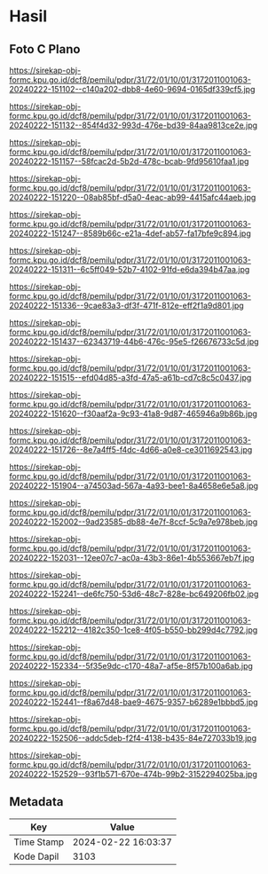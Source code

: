 # Hasil

## Foto C Plano

https://sirekap-obj-formc.kpu.go.id/dcf8/pemilu/pdpr/31/72/01/10/01/3172011001063-20240222-151102--c140a202-dbb8-4e60-9694-0165df339cf5.jpg

https://sirekap-obj-formc.kpu.go.id/dcf8/pemilu/pdpr/31/72/01/10/01/3172011001063-20240222-151132--854f4d32-993d-476e-bd39-84aa9813ce2e.jpg

https://sirekap-obj-formc.kpu.go.id/dcf8/pemilu/pdpr/31/72/01/10/01/3172011001063-20240222-151157--58fcac2d-5b2d-478c-bcab-9fd95610faa1.jpg

https://sirekap-obj-formc.kpu.go.id/dcf8/pemilu/pdpr/31/72/01/10/01/3172011001063-20240222-151220--08ab85bf-d5a0-4eac-ab99-4415afc44aeb.jpg

https://sirekap-obj-formc.kpu.go.id/dcf8/pemilu/pdpr/31/72/01/10/01/3172011001063-20240222-151247--8589b66c-e21a-4def-ab57-fa17bfe9c894.jpg

https://sirekap-obj-formc.kpu.go.id/dcf8/pemilu/pdpr/31/72/01/10/01/3172011001063-20240222-151311--6c5ff049-52b7-4102-91fd-e6da394b47aa.jpg

https://sirekap-obj-formc.kpu.go.id/dcf8/pemilu/pdpr/31/72/01/10/01/3172011001063-20240222-151336--9cae83a3-df3f-471f-812e-eff2f1a9d801.jpg

https://sirekap-obj-formc.kpu.go.id/dcf8/pemilu/pdpr/31/72/01/10/01/3172011001063-20240222-151437--62343719-44b6-476c-95e5-f26676733c5d.jpg

https://sirekap-obj-formc.kpu.go.id/dcf8/pemilu/pdpr/31/72/01/10/01/3172011001063-20240222-151515--efd04d85-a3fd-47a5-a61b-cd7c8c5c0437.jpg

https://sirekap-obj-formc.kpu.go.id/dcf8/pemilu/pdpr/31/72/01/10/01/3172011001063-20240222-151620--f30aaf2a-9c93-41a8-9d87-465946a9b86b.jpg

https://sirekap-obj-formc.kpu.go.id/dcf8/pemilu/pdpr/31/72/01/10/01/3172011001063-20240222-151726--8e7a4ff5-f4dc-4d66-a0e8-ce3011692543.jpg

https://sirekap-obj-formc.kpu.go.id/dcf8/pemilu/pdpr/31/72/01/10/01/3172011001063-20240222-151904--a74503ad-567a-4a93-bee1-8a4658e6e5a8.jpg

https://sirekap-obj-formc.kpu.go.id/dcf8/pemilu/pdpr/31/72/01/10/01/3172011001063-20240222-152002--9ad23585-db88-4e7f-8ccf-5c9a7e978beb.jpg

https://sirekap-obj-formc.kpu.go.id/dcf8/pemilu/pdpr/31/72/01/10/01/3172011001063-20240222-152031--12ee07c7-ac0a-43b3-86e1-4b553667eb7f.jpg

https://sirekap-obj-formc.kpu.go.id/dcf8/pemilu/pdpr/31/72/01/10/01/3172011001063-20240222-152241--de6fc750-53d6-48c7-828e-bc649206fb02.jpg

https://sirekap-obj-formc.kpu.go.id/dcf8/pemilu/pdpr/31/72/01/10/01/3172011001063-20240222-152212--4182c350-1ce8-4f05-b550-bb299d4c7792.jpg

https://sirekap-obj-formc.kpu.go.id/dcf8/pemilu/pdpr/31/72/01/10/01/3172011001063-20240222-152334--5f35e9dc-c170-48a7-af5e-8f57b100a6ab.jpg

https://sirekap-obj-formc.kpu.go.id/dcf8/pemilu/pdpr/31/72/01/10/01/3172011001063-20240222-152441--f8a67d48-bae9-4675-9357-b6289e1bbbd5.jpg

https://sirekap-obj-formc.kpu.go.id/dcf8/pemilu/pdpr/31/72/01/10/01/3172011001063-20240222-152506--addc5deb-f2f4-4138-b435-84e727033b19.jpg

https://sirekap-obj-formc.kpu.go.id/dcf8/pemilu/pdpr/31/72/01/10/01/3172011001063-20240222-152529--93f1b571-670e-474b-99b2-3152294025ba.jpg


## Metadata

| Key        | Value               |
| ---------- | ------------------- |
| Time Stamp | 2024-02-22 16:03:37 |
| Kode Dapil | 3103                |



